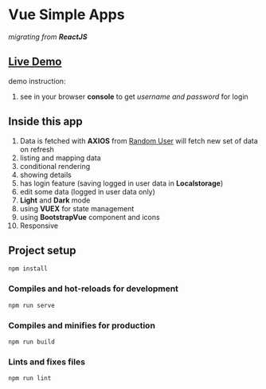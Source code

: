 # Vue Simple Apps 
*migrating from **ReactJS***

## [Live Demo](vuevue.netlify.com)
demo instruction:
1. see in your browser **console** to get *username and password* for login

## Inside this app
1. Data is fetched with **AXIOS** from [Random User](randomuser.me) will fetch new set of data on refresh
2. listing and mapping data
3. conditional rendering
4. showing details
5. has login feature (saving logged in user data in **Localstorage**)
6. edit some data (logged in user data only)
7. **Light** and **Dark** mode
8. using **VUEX** for state management
9. using **BootstrapVue** component and icons
10. Responsive

## Project setup
```
npm install
```

### Compiles and hot-reloads for development
```
npm run serve
```

### Compiles and minifies for production
```
npm run build
```

### Lints and fixes files
```
npm run lint
```
